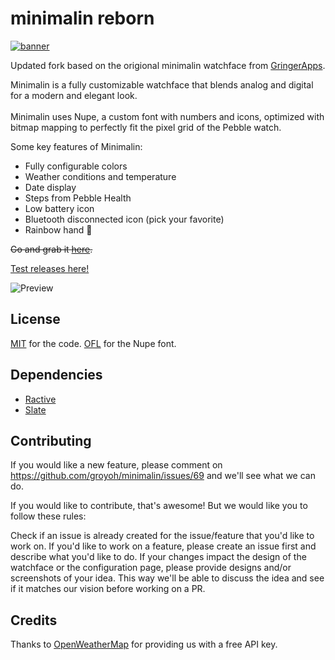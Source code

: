 # minimalin reborn

[![banner](design/store/marketing-banner.png)](https://apps.getpebble.com/en_US/application/56f93a5361a01637e5000036)

Updated fork based on the origional minimalin watchface from [GringerApps](https://github.com/GringerApps/minimalin).

Minimalin is a fully customizable watchface that blends analog and digital for a modern and elegant look. <br><br>
Minimalin uses Nupe, a custom font with numbers and icons, optimized with bitmap mapping to perfectly fit the pixel grid of the Pebble watch.

Some key features of Minimalin:
* Fully configurable colors
* Weather conditions and temperature
* Date display
* Steps from Pebble Health
* Low battery icon
* Bluetooth disconnected icon (pick your favorite)
* Rainbow hand :rainbow:

~~Go and grab it [here](https://store-beta.rebble.io/app/56f93a5361a01637e5000036).~~

[Test releases here!](https://github.com/lanrat/minimalin-reborn/releases)

![Preview](design/minimalin_preview.png)

## License

[MIT](LICENSE.md) for the code.
[OFL](design/font/LICENSE.md) for the Nupe font.

## Dependencies

* [Ractive](https://github.com/ractivejs/ractive/blob/dev/LICENSE.md)
* [Slate](https://github.com/pebble/slate/blob/master/LICENSE)

## Contributing
If you would like a new feature, please comment on https://github.com/groyoh/minimalin/issues/69 and we'll see what we can do.

If you would like to contribute, that's awesome! But we would like you to follow these rules:

Check if an issue is already created for the issue/feature that you'd like to work on. If you'd like to work on a feature, please create an issue first and describe what you'd like to do. If your changes impact the design of the watchface or the configuration page, please provide designs and/or screenshots of your idea.
This way we'll be able to discuss the idea and see if it matches our vision before working on a PR.

## Credits

Thanks to [OpenWeatherMap](http://openweathermap.org/) for providing us with a free API key.
